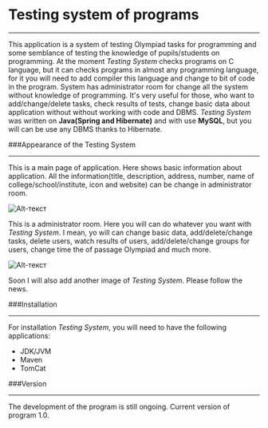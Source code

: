 # Testing system of programs
____
This application is a system of testing Olympiad tasks for programming
and some semblance of testing the knowledge of pupils/students on 
programming. At the moment *Testing System* checks programs on C language,
but it can checks programs in almost any programming language, for it
you will need to add compiler this language and change to bit of code
in the program. System has administrator room for change all the system 
without knowledge of programming. It's very useful for those, who want to
add/change/delete tasks, check results of tests, change basic data about
application without without working with code and DBMS. *Testing System* 
was written on **Java(Spring and Hibernate)** and with use **MySQL**, but you
will can be use any DBMS thanks to Hibernate.

###Appearance of the Testing System
____
This is a main page of application. Here shows basic information
about application. All the information(title, description, address, 
number, name of college/school/institute, icon and website) can be 
change in administrator room.

![Alt-текст](https://cloclo17.datacloudmail.ru/weblink/view/27nu/KqCed9cDc?etag=581BB4F229BFE4714EB84618596C239EDCD68048&key=07939c9ee29283e3c70fd55ac12733ff11ad0e94)

This is a administrator room. Here you will can do whatever you want with
*Testing System*. I mean, yo will can change basic data, add/delete/change
tasks, delete users, watch results of users, add/delete/change groups for
users, change time the of passage Olympiad and much more.

![Alt-текст](https://cloclo20.datacloudmail.ru/weblink/view/G9Wk/QECzk2RcZ?etag=A106FF2FC6A876C8556EFF32BA0A38E20E2DE9C6&key=07939c9ee29283e3c70fd55ac12733ff11ad0e94)

Soon I will also add another image of *Testing System*. Please follow the news.

###Installation
____
For installation *Testing System*, you will need to have the following
applications:
- JDK/JVM
- Maven
- TomCat

###Version
____
The development of the program is still ongoing. Current version of program 1.0.


